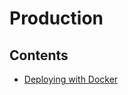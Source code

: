# Production

## Contents

- [Deploying with Docker](/Handbook/Production/Deploying%20with%20Docker)
